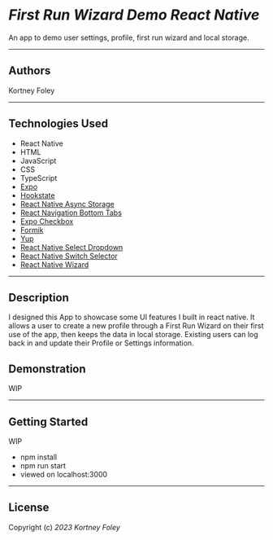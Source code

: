 # _First Run Wizard Demo React Native_

An app to demo user settings, profile, first run wizard and local storage.

---

## Authors

Kortney Foley

---

## Technologies Used

-   React Native
-   HTML
-   JavaScript
-   CSS
-   TypeScript
-   [Expo](https://expo.dev/)
-   [Hookstate](https://www.npmjs.com/package/@hookstate/core)
-   [React Native Async Storage](https://www.npmjs.com/package/@react-native-async-storage/async-storage)
-   [React Navigation Bottom Tabs](https://www.npmjs.com/package/@react-navigation/bottom-tabs)
-   [Expo Checkbox](https://www.npmjs.com/package/expo-checkbox)
-   [Formik](https://www.npmjs.com/package/formik)
-   [Yup](https://www.npmjs.com/package/yup)
-   [React Native Select Dropdown](https://www.npmjs.com/package/react-native-select-dropdown)
-   [React Native Switch Selector](https://www.npmjs.com/package/react-native-switch-selector)
-   [React Native Wizard](https://www.npmjs.com/package/react-native-wizard)

---

## Description

I designed this App to showcase some UI features I built in react native. It allows a user to create a new profile through a First Run Wizard on their first use of the app, then keeps the data in local storage. Existing users can log back in and update their Profile or Settings information.

## Demonstration

WIP

---

## Getting Started

WIP

-   npm install
-   npm run start
-   viewed on localhost:3000

---

## License

Copyright (c) _2023_ _Kortney Foley_
